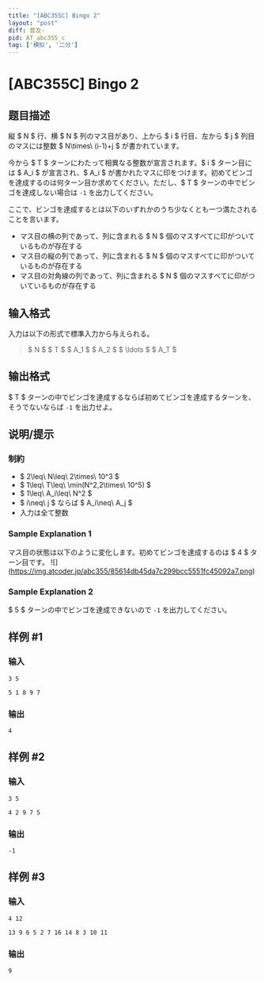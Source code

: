 ```yaml
---
title: "[ABC355C] Bingo 2"
layout: "post"
diff: 普及-
pid: AT_abc355_c
tag: ['模拟', '二分']
---
```


# [ABC355C] Bingo 2

## 题目描述

[problemUrl]: https://atcoder.jp/contests/abc355/tasks/abc355_c

縦 $ N $ 行、横 $ N $ 列のマス目があり、上から $ i $ 行目、左から $ j $ 列目のマスには整数 $ N\times\ (i-1)+j $ が書かれています。

今から $ T $ ターンにわたって相異なる整数が宣言されます。$ i $ ターン目には $ A_i $ が宣言され、$ A_i $ が書かれたマスに印をつけます。初めてビンゴを達成するのは何ターン目か求めてください。ただし、$ T $ ターンの中でビンゴを達成しない場合は `-1` を出力してください。

ここで、ビンゴを達成するとは以下のいずれかのうち少なくとも一つ満たされることを言います。

- マス目の横の列であって、列に含まれる $ N $ 個のマスすべてに印がついているものが存在する
- マス目の縦の列であって、列に含まれる $ N $ 個のマスすべてに印がついているものが存在する
- マス目の対角線の列であって、列に含まれる $ N $ 個のマスすべてに印がついているものが存在する

## 输入格式

入力は以下の形式で標準入力から与えられる。

> $ N $ $ T $ $ A_1 $ $ A_2 $ $ \ldots $ $ A_T $

## 输出格式

$ T $ ターンの中でビンゴを達成するならば初めてビンゴを達成するターンを、そうでないならば `-1` を出力せよ。

## 说明/提示

### 制約

- $ 2\leq\ N\leq\ 2\times\ 10^3 $
- $ 1\leq\ T\leq\ \min(N^2,2\times\ 10^5) $
- $ 1\leq\ A_i\leq\ N^2 $
- $ i\neq\ j $ ならば $ A_i\neq\ A_j $
- 入力は全て整数
 
### Sample Explanation 1

マス目の状態は以下のように変化します。初めてビンゴを達成するのは $ 4 $ ターン目です。 !\[\](https://img.atcoder.jp/abc355/85614db45da7c299bcc5551fc45092a7.png)

### Sample Explanation 2

$ 5 $ ターンの中でビンゴを達成できないので `-1` を出力してください。

## 样例 #1

### 输入

```
3 5
5 1 8 9 7
```

### 输出

```
4
```

## 样例 #2

### 输入

```
3 5
4 2 9 7 5
```

### 输出

```
-1
```

## 样例 #3

### 输入

```
4 12
13 9 6 5 2 7 16 14 8 3 10 11
```

### 输出

```
9
```

